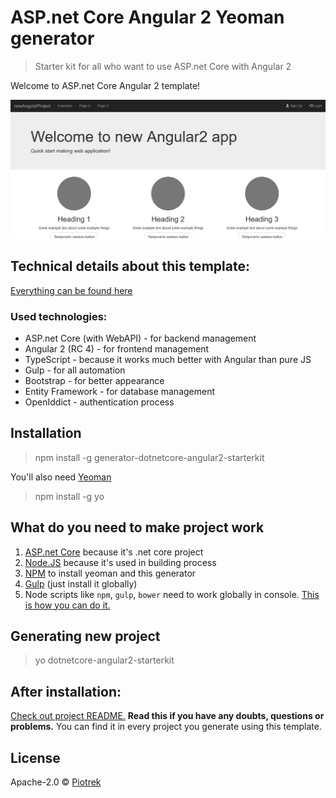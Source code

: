 # ASP.net Core Angular 2 Yeoman generator

> Starter kit for all who want to use ASP.net Core with Angular 2

Welcome to ASP.net Core Angular 2 template!

![](screenshot.png)

## Technical details about this template: ##

[Everything can be found here](https://github.com/piotrek-k/generator-dotnetcore-angular2-starterkit/blob/master/generators/app/templates/src/666Angular2Template666/README.md)

### Used technologies: ###

* ASP.net Core (with WebAPI) - for backend management
* Angular 2 (RC 4) - for frontend management
* TypeScript - because it works much better with Angular than pure JS
* Gulp - for all automation
* Bootstrap - for better appearance
* Entity Framework - for database management
* OpenIddict - authentication process

## Installation

> npm install -g generator-dotnetcore-angular2-starterkit

You'll also need [Yeoman](http://yeoman.io/)

> npm install -g yo

## What do you need to make project work

1. [ASP.net Core](https://www.microsoft.com/net/core#windows) because it's .net core project
2. [Node.JS](https://nodejs.org/en/) because it's used in building process
3. [NPM](https://www.npmjs.com/) to install yeoman and this generator
4. [Gulp](https://github.com/gulpjs/gulp) (just install it globally)
5. Node scripts like `npm`, `gulp`, `bower` need to work globally in console. [This is how you can do it.](https://github.com/piotrek-k/generator-dotnetcore-angular2-starterkit/blob/master/generators/app/templates/src/666Angular2Template666/README.md#if-commands-like-npm-bower-gulp-doesnt-work-globally-in-your-console)

## Generating new project

> yo dotnetcore-angular2-starterkit

## After installation:

[Check out project README.](https://github.com/piotrek-k/generator-dotnetcore-angular2-starterkit/blob/master/generators/app/templates/src/666Angular2Template666/README.md) **Read this if you have any doubts, questions or problems.** You can find it in every project you generate using this template.


## License

Apache-2.0 © [Piotrek]()
